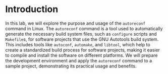 # Introduction

In this lab, we will explore the purpose and usage of the `autoreconf` command in Linux. The `autoreconf` command is a tool used to automatically generate the necessary build system files, such as `configure` scripts and `Makefile`s, for software projects that use the GNU Autotools build system. This includes tools like `autoconf`, `automake`, and `libtool`, which help to create a standardized build process for software projects, making it easier to compile and install the software on different platforms. We will prepare the development environment and apply the `autoreconf` command to a sample project, demonstrating its practical usage and benefits.
